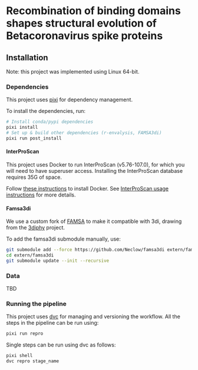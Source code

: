 # Recombination of binding domains shapes structural evolution of Betacoronavirus spike proteins

## Installation

Note: this project was implemented using Linux 64-bit.

### Dependencies

This project uses [pixi](https://pixi.sh/) for dependency management.

To install the dependencies, run:

```bash
# Install conda/pypi dependencies
pixi install
# Set up & build other dependencies (r-envalysis, FAMSA3di)
pixi run post_install
```

#### InterProScan

This project uses Docker to run InterProScan (v5.76-107.0), for which you will need to have superuser access. Installing the InterProScan database requires 35G of space.

Follow [these instructions](https://docs.docker.com/engine/install/ubuntu) to install Docker. See [InterProScan usage instructions](https://interproscan-docs.readthedocs.io/en/v5/HowToUseViaContainer.html) for more details.

#### Famsa3di

We use a custom fork of [FAMSA](https://github.com/refresh-bio/FAMSA) to make it compatible with 3di, drawing from the [3diphy](https://github.com/nmatzke/3diphy) project.

To add the famsa3di submodule manually, use:

```bash
git submodule add --force https://github.com/Neclow/famsa3di extern/famsa3di
cd extern/famsa3di
git submodule update --init --recursive
```

### Data

TBD

### Running the pipeline

This project uses [dvc](https://dvc.org/doc/start) for managing and versioning the workflow. All the steps in the pipeline can be run using:

```bash
pixi run repro
```

Single steps can be run using dvc as follows:

```bash
pixi shell
dvc repro stage_name
```

